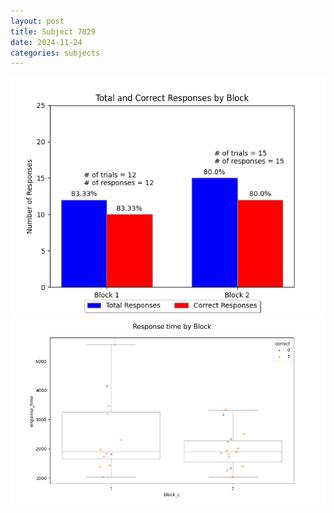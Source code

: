 ```yaml
---
layout: post
title: Subject 7029
date: 2024-11-24
categories: subjects
---
```


![](data/7029/run-9/7029_ATS_responses.png)
![](data/7029/run-9/7029_ATS_rt.png)

